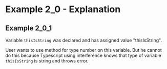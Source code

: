 # Example 2_0 - Explanation

## Example 2_0_1

Variable `thisIsString` was declared and has assigned value "thisIsString".

User wants to use method for type number on this variable. But he cannot do this because Typescript using interference knows that type of variable `thisIsString` is string and throws error.